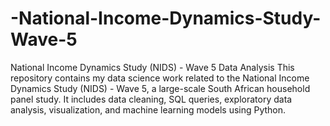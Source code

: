 # -National-Income-Dynamics-Study-Wave-5
National Income Dynamics Study (NIDS) - Wave 5 Data Analysis  This repository contains my data science work related to the National Income Dynamics Study (NIDS) - Wave 5, a large-scale South African household panel study. It includes data cleaning, SQL queries, exploratory data analysis, visualization, and machine learning models using Python.
